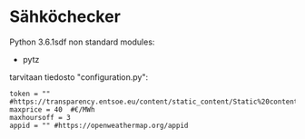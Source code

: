 # Sähköchecker
Python 3.6.1sdf
non standard modules:
* pytz

tarvitaan tiedosto "configuration.py":
```
token = "" #https://transparency.entsoe.eu/content/static_content/Static%20content/web%20api/Guide.html#_authentication_and_authorisation
maxprice = 40  #€/MWh
maxhoursoff = 3
appid = "" #https://openweathermap.org/appid
```
